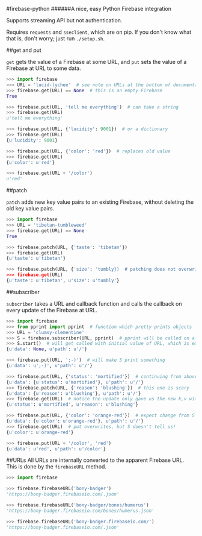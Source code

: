 #firebase-python
######A nice, easy Python Firebase integration

Supports streaming API but not authentication.

Requires `requests` and `sseclient`, which are on pip. If you don't know what that is, don't worry; just run `./setup.sh`.



##get and put

`get` gets the value of a Firebase at some URL, and `put` sets the value of a Firebase at URL to some data.

```python
>>> import firebase
>>> URL = 'lucid-lychee'  # see note on URLs at the bottom of documentation
>>> firebase.get(URL) == None  # this is an empty Firebase
True

>>> firebase.put(URL, 'tell me everything')  # can take a string
>>> firebase.get(URL)
u'tell me everything'

>>> firebase.put(URL, {'lucidity': 9001})  # or a dictionary
>>> firebase.get(URL)
{u'lucidity': 9001}

>>> firebase.put(URL, {'color': 'red'})  # replaces old value
>>> firebase.get(URL)
{u'color': u'red'}

>>> firebase.get(URL + '/color')
u'red'
```



##patch

`patch` adds new key value pairs to an existing Firebase, without deleting the old key value pairs.

```python
>>> import firebase
>>> URL = 'tibetan-tumbleweed'
>>> firebase.get(URL) == None
True

>>> firebase.patch(URL, {'taste': 'tibetan'})
>>> firebase.get(URL)
{u'taste': u'tibetan'}

>>> firebase.patch(URL, {'size': 'tumbly})  # patching does not overwrite
>>> firebase.get(URL)
{u'taste': u'tibetan', u'size': u'tumbly'}
```



##subscriber

`subscriber` takes a URL and callback function and calls the callback on every update of the Firebase at URL.

```python
>>> import firebase
>>> from pprint import pprint  # function which pretty prints objects
>>> URL = 'clumsy-clementine'
>>> S = firebase.subscriber(URL, pprint)  # pprint will be called on all Firebase updates
>>> S.start()  # will get called with initial value of URL, which is empty
{u'data': None, u'path': u'/'}

>>> firebase.put(URL, ';-)')  # will make S print something
{u'data': u';-)', u'path': u'/'}

>>> firebase.put(URL, {'status': 'mortified'})  # continuing from above
{u'data': {u'status': u'mortified'}, u'path': u'/'}
>>> firebase.patch(URL, {'reason': 'blushing'})  # this one is scary
{u'data': {u'reason': u'blushing'}, u'path': u'/'}
>>> firebase.get(URL)  # notice the update only gave us the new k,v without telling us
{u'status': u'mortified', u'reason': u'blushing'}

>>> firebase.put(URL, {'color': 'orange-red'})  # expect change from S
{u'data': {u'color': u'orange-red'}, u'path': u'/'}
>>> firebase.get(URL)  # put overwrites, but S doesn't tell us!
{u'color': u'orange-red'}

>>> firebase.put(URL + '/color', 'red')
{u'data': u'red', u'path': u'/color'}
```



##URLs
All URLs are internally converted to the apparent Firebase URL. This is done by the `firebaseURL` method.

```python
>>> import firebase

>>> firebase.firebaseURL('bony-badger')
'https://bony-badger.firebaseio.com/.json'

>>> firebase.firebaseURL('bony-badger/bones/humerus')
'https://bony-badger.firebaseio.com/bones/humerus.json'

>>> firebase.firebaseURL('bony-badger.firebaseio.com/')
'https://bony-badger.firebaseio.com/.json'
```

